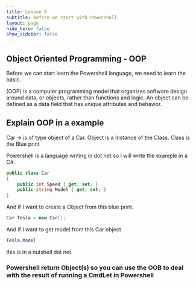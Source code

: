```yaml
---
title: Lesson 0
subtitle: Before we start with Powershell
layout: page
hide_hero: false
show_sidebar: false
---
```

## Object Oriented Programming - OOP
Before we can start learn the Powershell language, we need to learn the basic.

(OOP) is a computer programming model that organizes software design around data, or objects, rather than functions and logic. 
An object can be defined as a data field that has unique attributes and behavior.

## Explain OOP in a example

Car -> is of type object of a Car.
Object is a Instance of the Class.
Class is the Blue print

Powershell is a language writing in dot net so I will write the example in a C#.

```cs
public class Car
{
    public int Speed { get; set; }
    public string Model { get; set; }
}
```
And if I want to create a Object from this blue print.
```cs
Car Tesla = new Car();
```
And if I want to get model from this Car object

```cs
Tesla.Model
```

this is in a nutshell dot net.

### Powershell return Object(s) so you can use the OOB to deal with the result of running a CmdLet in Powershell
